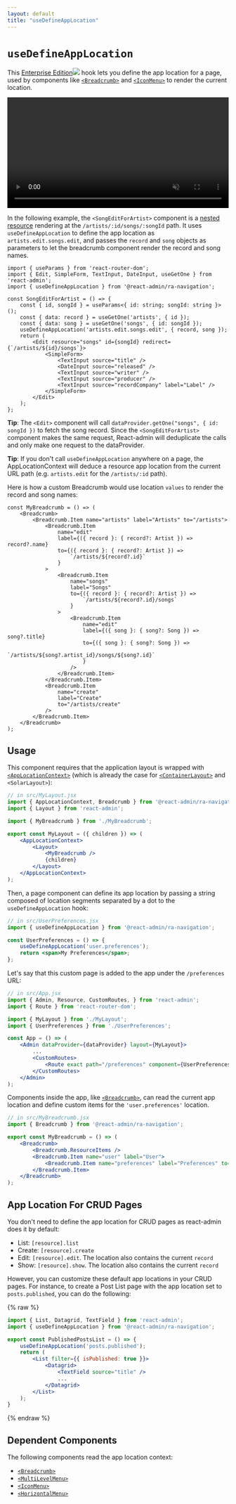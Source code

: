 ```yaml
---
layout: default
title: "useDefineAppLocation"
---
```


# `useDefineAppLocation`

This [Enterprise Edition](https://react-admin-ee.marmelab.com)<img class="icon" src="./img/premium.svg" /> hook lets you define the app location for a page, used by components like [`<Breadcrumb>`](./Breadcrumb.md) and [`<IconMenu>`](./IconMenu.md) to render the current location.

<video controls autoplay playsinline muted loop width="100%">
  <source src="https://react-admin-ee.marmelab.com/assets/ra-navigation/latest/breadcumb-nested-resource.mp4" type="video/mp4" />
  Your browser does not support the video tag.
</video>

In the following example, the `<SongEditForArtist>` component is a [nested resource](https://marmelab.com/react-admin/Resource.html#nested-resources) rendering at the `/artists/:id/songs/:songId` path. It uses `useDefineAppLocation` to define the app location as `artists.edit.songs.edit`, and passes the `record` and `song` objects as parameters to let the breadcrumb component render the record and song names.

```tsx
import { useParams } from 'react-router-dom';
import { Edit, SimpleForm, TextInput, DateInput, useGetOne } from 'react-admin';
import { useDefineAppLocation } from '@react-admin/ra-navigation';

const SongEditForArtist = () => {
    const { id, songId } = useParams<{ id: string; songId: string }>();
    const { data: record } = useGetOne('artists', { id });
    const { data: song } = useGetOne('songs', { id: songId });
    useDefineAppLocation('artists.edit.songs.edit', { record, song });
    return (
        <Edit resource="songs" id={songId} redirect={`/artists/${id}/songs`}>
            <SimpleForm>
                <TextInput source="title" />
                <DateInput source="released" />
                <TextInput source="writer" />
                <TextInput source="producer" />
                <TextInput source="recordCompany" label="Label" />
            </SimpleForm>
        </Edit>
    );
};
```

**Tip**: The `<Edit>` component will call `dataProvider.getOne("songs", { id: songId })` to fetch the song record. Since the `<SongEditForArtist>` component makes the same request, React-admin will deduplicate the calls and only make one request to the dataProvider.

**Tip**: If you don't call `useDefineAppLocation` anywhere on a page, the AppLocationContext will deduce a resource app location from the current URL path (e.g. `artists.edit` for the `/artists/:id` path).

Here is how a custom Breadcrumb would use location `values` to render the record and song names:

```tsx
const MyBreadcrumb = () => (
    <Breadcrumb>
        <Breadcrumb.Item name="artists" label="Artists" to="/artists">
            <Breadcrumb.Item
                name="edit"
                label={({ record }: { record?: Artist }) => record?.name}
                to={({ record }: { record?: Artist }) =>
                    `/artists/${record?.id}`
                }
            >
                <Breadcrumb.Item
                    name="songs"
                    label="Songs"
                    to={({ record }: { record?: Artist }) =>
                        `/artists/${record?.id}/songs`
                    }
                >
                    <Breadcrumb.Item
                        name="edit"
                        label={({ song }: { song?: Song }) => song?.title}
                        to={({ song }: { song?: Song }) =>
                            `/artists/${song?.artist_id}/songs/${song?.id}`
                        }
                    />
                </Breadcrumb.Item>
            </Breadcrumb.Item>
            <Breadcrumb.Item
                name="create"
                label="Create"
                to="/artists/create"
            />
        </Breadcrumb.Item>
    </Breadcrumb>
);
```

## Usage

This component requires that the application layout is wrapped with [`<AppLocationContext>`](./Breadcrumb.md#app-location) (which is already the case for [`<ContainerLayout>`](./ContainerLayout.md) and `<SolarLayout>`):

```jsx
// in src/MyLayout.jsx
import { AppLocationContext, Breadcrumb } from '@react-admin/ra-navigation';
import { Layout } from 'react-admin';

import { MyBreadcrumb } from './MyBreadcrumb';

export const MyLayout = ({ children }) => (
    <AppLocationContext>
        <Layout>
            <MyBreadcrumb />
            {children}
        </Layout>
    </AppLocationContext>
);
```

Then, a page component can define its app location by passing a string composed of location segments separated by a dot to the `useDefineAppLocation` hook:

```jsx
// in src/UserPreferences.jsx
import { useDefineAppLocation } from '@react-admin/ra-navigation';

const UserPreferences = () => {
    useDefineAppLocation('user.preferences');
    return <span>My Preferences</span>;
};
```

Let's say that this custom page is added to the app under the `/preferences` URL:

```jsx
// in src/App.jsx
import { Admin, Resource, CustomRoutes, } from 'react-admin';
import { Route } from 'react-router-dom';

import { MyLayout } from './MyLayout';
import { UserPreferences } from './UserPreferences';

const App = () => (
    <Admin dataProvider={dataProvider} layout={MyLayout}>
        ...
        <CustomRoutes>
            <Route exact path="/preferences" component={UserPreferences} />,
        </CustomRoutes>
    </Admin>
);
```

Components inside the app, like [`<Breadcrumb>`](./Breadcrumb.md), can read the current app location and define custom items for the `'user.preferences'` location.

```jsx
// in src/MyBreadcrumb.jsx
import { Breadcrumb } from '@react-admin/ra-navigation';

export const MyBreadcrumb = () => (
    <Breadcrumb>
        <Breadcrumb.ResourceItems />
        <Breadcrumb.Item name="user" label="User">
            <Breadcrumb.Item name="preferences" label="Preferences" to="/preferences" />
        </Breadcrumb.Item>
    </Breadcrumb>
);
```

## App Location For CRUD Pages

You don't need to define the app location for CRUD pages as react-admin does it by default:

-   List: `[resource].list`
-   Create: `[resource].create`
-   Edit: `[resource].edit`. The location also contains the current `record`
-   Show: `[resource].show`. The location also contains the current `record`

However, you can customize these default app locations in your CRUD pages. For instance, to create a Post List page with the app location set to `posts.published`, you can do the following:

{% raw %}
```jsx
import { List, Datagrid, TextField } from 'react-admin';
import { useDefineAppLocation } from '@react-admin/ra-navigation';

export const PublishedPostsList = () => {
    useDefineAppLocation('posts.published');
    return (
        <List filter={{ isPublished: true }}>
            <Datagrid>
                <TextField source="title" />
                ...
            </Datagrid>
        </List>
    );
}
```
{% endraw %}

## Dependent Components

The following components read the app location context:

- [`<Breadcrumb>`](./Breadcrumb.md)
- [`<MultiLevelMenu>`](./MultiLevelMenu.md)
- [`<IconMenu>`](./IconMenu.md)
- [`<HorizontalMenu>`](./ContainerLayout.md#horizontalmenu)

